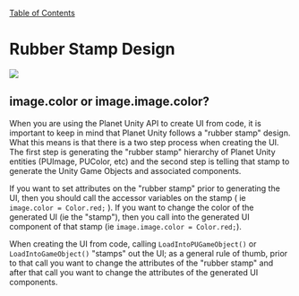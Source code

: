 [Table of Contents](https://github.com/SmallPlanetUnity/PlanetUnity2/blob/master/Documentation/TableOfContents.md)

# Rubber Stamp Design

![](https://github.com/SmallPlanetUnity/PlanetUnity2/blob/master/Documentation/Images/rubber_stamps.png)

## image.color or image.image.color?

When you are using the Planet Unity API to create UI from code, it is important to keep in mind that Planet Unity follows a "rubber stamp" design. What this means is that there is a two step process when creating the UI. The first step is generating the "rubber stamp" hierarchy of Planet Unity entities (PUImage, PUColor, etc) and the second step is telling that stamp to generate the Unity Game Objects and associated components.

If you want to set attributes on the "rubber stamp" prior to generating the UI, then you should call the accessor variables on the stamp ( ie `image.color = Color.red;` ). If you want to change the color of the generated UI (ie the "stamp"), then you call into the generated UI component of that stamp (ie `image.image.color = Color.red;`).

When creating the UI from code, calling `LoadIntoPUGameObject()` or `LoadIntoGameObject()` "stamps" out the UI; as a general rule of thumb, prior to that call you want to change the attributes of the "rubber stamp" and after that call you want to change the attributes of the generated UI components.